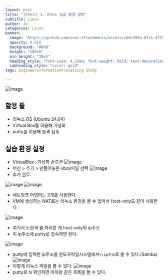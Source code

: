 ```yaml
---
layout: post
title: "[리눅스] 1. 리눅스 실습 환경 설정"
subtitle: Linux
author: Jo
categories: Linux
banner:
  image: "https://github.com/user-attachments/assets/cbdc393a-8fc1-4719-b5c6-8ee3b4453099"
  opacity: 0.618
  background: "#000"
  height: "100vh"
  min_height: "38vh"
  heading_style: "font-size: 4.25em; font-weight: bold; text-decoration: underline"
  subheading_style: "color: gold"
tags: EngineerInformationProcessing Study

---
```


![image](https://github.com/user-attachments/assets/cbdc393a-8fc1-4719-b5c6-8ee3b4453099)

## 활용 툴
- 리눅스 OS (Ubuntu 24.04)
- Virtual Box를 이용해 가상화
- putty를 이용해 원격 접속

## 실습 환경 설정

- VirtualBox : 가상화 솔루션
![image](https://github.com/user-attachments/assets/680bfddc-03b3-4b8c-a68f-3f2728c91171)
- 머신 > 추가 > 만들어놓은 vbox파일 선택
![image](https://github.com/user-attachments/assets/8fa4fee1-4e14-4c13-9123-5c439586d2a2)
- 추가 완료.

![image](https://github.com/user-attachments/assets/0ae37c3d-4eef-41b7-bdd4-050d6a4a7a32)
![image](https://github.com/user-attachments/assets/7c56a977-68e3-499b-8c8b-4db44a703053)
- 네트워크 어댑터는 2개를 사용한다.
- VM에 생성하는 NAT로는 리눅스 환경을 볼 수 없어서 Host-only도 같이 사용한다.

![image](https://github.com/user-attachments/assets/56c764ad-f0e2-4603-933d-0848a2f5d24e)
- 여기서 노란색 줄 처리한 게 host-only의 ip주소
- 이 ip주소에 putty로 접속하면 된다.

![image](https://github.com/user-attachments/assets/6e50a4f2-e9ea-4237-adda-89c3869cdf86)
- putty에 입력한 ip주소를 윈도우파일시스템에서``\\ip주소``로 볼 수 있다.(Samba)
![image](https://github.com/user-attachments/assets/87b39e0e-9784-4c8c-979f-ad33f63c8bf8)
- 이렇게 리눅스 파일을 볼 수 있다.
![image](https://github.com/user-attachments/assets/778a499d-4d5d-43f2-8f04-f679c94e4246)
- putty로 ls 확인하면 아까랑 같은 목록을 볼 수 있다.





